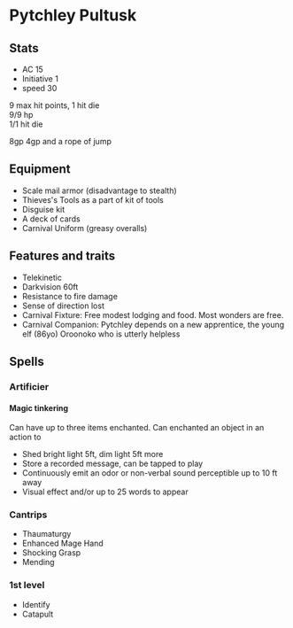 # Pytchley Pultusk

## Stats
- AC 15
- Initiative 1
- speed 30

9 max hit points, 1 hit die  
9/9 hp  
1/1 hit die  

8gp
4gp and a rope of jump

## Equipment
- Scale mail armor (disadvantage to stealth)
- Thieves's Tools as a part of kit of tools
- Disguise kit
- A deck of cards
- Carnival Uniform (greasy overalls)


## Features and traits
- Telekinetic
- Darkvision 60ft
- Resistance to fire damage
- Sense of direction lost
- Carnival Fixture: Free modest lodging and food. Most wonders are free.
- Carnival Companion: Pytchley depends on a new apprentice, the young elf (86yo)  Oroonoko who is utterly helpless

## Spells
### Artificier
#### Magic tinkering
Can have up to three items enchanted. Can enchanted an object in an action to
- Shed bright light 5ft, dim light 5ft more
- Store a recorded message, can be tapped to play
- Continuously emit an odor or non-verbal sound perceptible up to 10 ft away
- Visual effect and/or up to 25 words  to appear  

### Cantrips
- Thaumaturgy
- Enhanced Mage Hand
- Shocking Grasp
- Mending

### 1st level
- Identify
- Catapult
